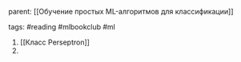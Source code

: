 parent: [[Обучение простых ML-алгоритмов для классификации]]

tags: #reading #mlbookclub #ml 

1. [[Класс Perseptron]]
2. 